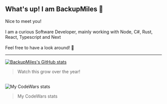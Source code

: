 ## What's up! I am BackupMiles 👏

Nice to meet you!\
\
I am a curious Software Developer, mainly working with Node, C#, Rust, React, Typescript and Next\
\
Feel free to have a look around! 🚢

---
[![BackupMiles's GitHub stats](https://github-readme-stats.vercel.app/api?username=backupmiles&theme=dracula)](https://github.com/anuraghazra/github-readme-stats)
>Watch this grow over the year!

\
![My CodeWars stats](https://www.codewars.com/users/BackupMiles/badges/large)
>My CodeWars stats

<!--
**BackupMiles/BackupMiles** is a ✨ _special_ ✨ repository because its `README.md` (this file) appears on your GitHub profile.

Here are some ideas to get you started:

- 🔭 I’m currently working on ...
- 🌱 I’m currently learning ...
- 👯 I’m looking to collaborate on ...
- 🤔 I’m looking for help with ...
- 💬 Ask me about ...
- 📫 How to reach me: ...
- 😄 Pronouns: ...
- ⚡ Fun fact: ...
-->
